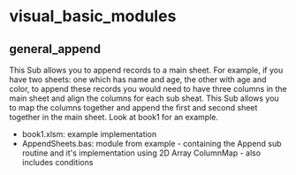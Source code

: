 # visual_basic_modules

## general_append
This Sub allows you to append records to a main sheet. For example, if you have two sheets: one which has name and age, the other with age and color, to append these records you would need to have three columns in the main sheet and align the columns for each sub sheat. This Sub allows you to map the columns together and append the first and second sheet together in the main sheet. Look at book1 for an example.

  - book1.xlsm: example implementation
  - AppendSheets.bas: module from example - containing the Append sub routine and it's implementation using 2D Array ColumnMap - also includes conditions
